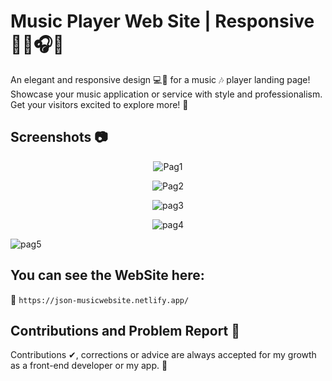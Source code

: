 # Music Player Web Site | Responsive 🎹🎻🎧🎤

An elegant and responsive design 💻🎨 for a music 🎶 player landing page! Showcase your music application or service with style and professionalism. Get your visitors excited to explore more! 🚀

## Screenshots 📷

<p align="center">
  <img src="https://github.com/JsonRodriguez/MusicWebSite/assets/105531721/2059f738-860e-4d27-8b85-e778cd075034" alt="Pag1">
</p>

<p align="center">
  <img src="https://github.com/JsonRodriguez/MusicWebSite/assets/105531721/c1e7b067-fbd5-41fa-a633-865f1c24c822" alt="Pag2">
</p>

<p align="center">
  <img src="https://github.com/JsonRodriguez/MusicWebSite/assets/105531721/f1562842-b402-4de8-932a-bddfc7d6cf3f" alt="pag3">
</p>

<p align="center">
  <img src="https://github.com/JsonRodriguez/MusicWebSite/assets/105531721/8d544afa-4e42-420d-bb69-074f69fcdcc8" alt="pag4">
  <p></p>
  <img src="https://github.com/JsonRodriguez/MusicWebSite/assets/105531721/8e31c01a-fbf5-41f8-a9d7-06db39f56983" alt="pag5">
</p>

## You can see the WebSite here: 

🔗 `https://json-musicwebsite.netlify.app/`

## Contributions and Problem Report 🤝

Contributions ✔, corrections or advice are always accepted for my growth as a front-end developer or my app. 💪
